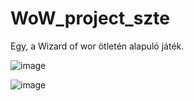 # WoW_project_szte

Egy, a Wizard of wor ötletén alapuló játék.

![image](https://github.com/user-attachments/assets/2c0ebd2b-0e9b-4b08-a6e4-a9bca4df7994)

![image](https://github.com/user-attachments/assets/99f70843-d663-480a-9c62-e254e7908293)
